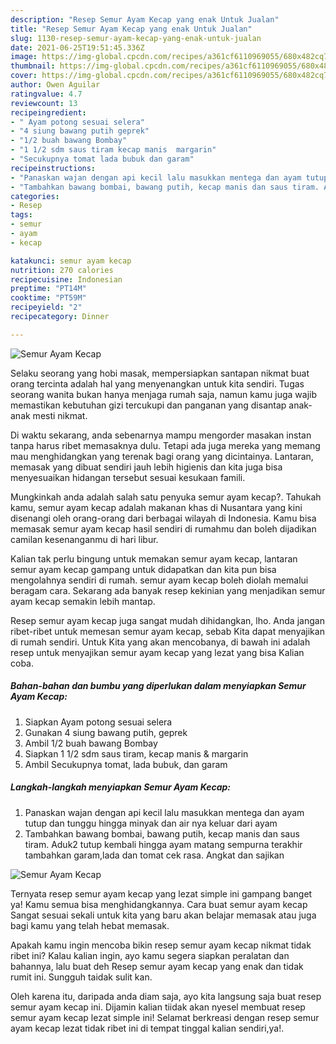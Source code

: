 ```yaml
---
description: "Resep Semur Ayam Kecap yang enak Untuk Jualan"
title: "Resep Semur Ayam Kecap yang enak Untuk Jualan"
slug: 1130-resep-semur-ayam-kecap-yang-enak-untuk-jualan
date: 2021-06-25T19:51:45.336Z
image: https://img-global.cpcdn.com/recipes/a361cf6110969055/680x482cq70/semur-ayam-kecap-foto-resep-utama.jpg
thumbnail: https://img-global.cpcdn.com/recipes/a361cf6110969055/680x482cq70/semur-ayam-kecap-foto-resep-utama.jpg
cover: https://img-global.cpcdn.com/recipes/a361cf6110969055/680x482cq70/semur-ayam-kecap-foto-resep-utama.jpg
author: Owen Aguilar
ratingvalue: 4.7
reviewcount: 13
recipeingredient:
- " Ayam potong sesuai selera"
- "4 siung bawang putih geprek"
- "1/2 buah bawang Bombay"
- "1 1/2 sdm saus tiram kecap manis  margarin"
- "Secukupnya tomat lada bubuk dan garam"
recipeinstructions:
- "Panaskan wajan dengan api kecil lalu masukkan mentega dan ayam tutup dan tunggu hingga minyak dan air nya keluar dari ayam"
- "Tambahkan bawang bombai, bawang putih, kecap manis dan saus tiram. Aduk2 tutup kembali hingga ayam matang sempurna terakhir tambahkan garam,lada dan tomat cek rasa. Angkat dan sajikan"
categories:
- Resep
tags:
- semur
- ayam
- kecap

katakunci: semur ayam kecap 
nutrition: 270 calories
recipecuisine: Indonesian
preptime: "PT14M"
cooktime: "PT59M"
recipeyield: "2"
recipecategory: Dinner

---
```



![Semur Ayam Kecap](https://img-global.cpcdn.com/recipes/a361cf6110969055/680x482cq70/semur-ayam-kecap-foto-resep-utama.jpg)

Selaku seorang yang hobi masak, mempersiapkan santapan nikmat buat orang tercinta adalah hal yang menyenangkan untuk kita sendiri. Tugas seorang  wanita bukan hanya menjaga rumah saja, namun kamu juga wajib memastikan kebutuhan gizi tercukupi dan panganan yang disantap anak-anak mesti nikmat.

Di waktu  sekarang, anda sebenarnya mampu mengorder masakan instan tanpa harus ribet memasaknya dulu. Tetapi ada juga mereka yang memang mau menghidangkan yang terenak bagi orang yang dicintainya. Lantaran, memasak yang dibuat sendiri jauh lebih higienis dan kita juga bisa menyesuaikan hidangan tersebut sesuai kesukaan famili. 



Mungkinkah anda adalah salah satu penyuka semur ayam kecap?. Tahukah kamu, semur ayam kecap adalah makanan khas di Nusantara yang kini disenangi oleh orang-orang dari berbagai wilayah di Indonesia. Kamu bisa memasak semur ayam kecap hasil sendiri di rumahmu dan boleh dijadikan camilan kesenanganmu di hari libur.

Kalian tak perlu bingung untuk memakan semur ayam kecap, lantaran semur ayam kecap gampang untuk didapatkan dan kita pun bisa mengolahnya sendiri di rumah. semur ayam kecap boleh diolah memalui beragam cara. Sekarang ada banyak resep kekinian yang menjadikan semur ayam kecap semakin lebih mantap.

Resep semur ayam kecap juga sangat mudah dihidangkan, lho. Anda jangan ribet-ribet untuk memesan semur ayam kecap, sebab Kita dapat menyajikan di rumah sendiri. Untuk Kita yang akan mencobanya, di bawah ini adalah resep untuk menyajikan semur ayam kecap yang lezat yang bisa Kalian coba.

<!--inarticleads1-->

##### Bahan-bahan dan bumbu yang diperlukan dalam menyiapkan Semur Ayam Kecap:

1. Siapkan  Ayam potong sesuai selera
1. Gunakan 4 siung bawang putih, geprek
1. Ambil 1/2 buah bawang Bombay
1. Siapkan 1 1/2 sdm saus tiram, kecap manis &amp; margarin
1. Ambil Secukupnya tomat, lada bubuk, dan garam




<!--inarticleads2-->

##### Langkah-langkah menyiapkan Semur Ayam Kecap:

1. Panaskan wajan dengan api kecil lalu masukkan mentega dan ayam tutup dan tunggu hingga minyak dan air nya keluar dari ayam
1. Tambahkan bawang bombai, bawang putih, kecap manis dan saus tiram. Aduk2 tutup kembali hingga ayam matang sempurna terakhir tambahkan garam,lada dan tomat cek rasa. Angkat dan sajikan
<img src="https://img-global.cpcdn.com/steps/88f07eb09cbd3f3b/160x128cq70/semur-ayam-kecap-langkah-memasak-2-foto.jpg" alt="Semur Ayam Kecap">



Ternyata resep semur ayam kecap yang lezat simple ini gampang banget ya! Kamu semua bisa menghidangkannya. Cara buat semur ayam kecap Sangat sesuai sekali untuk kita yang baru akan belajar memasak atau juga bagi kamu yang telah hebat memasak.

Apakah kamu ingin mencoba bikin resep semur ayam kecap nikmat tidak ribet ini? Kalau kalian ingin, ayo kamu segera siapkan peralatan dan bahannya, lalu buat deh Resep semur ayam kecap yang enak dan tidak rumit ini. Sungguh taidak sulit kan. 

Oleh karena itu, daripada anda diam saja, ayo kita langsung saja buat resep semur ayam kecap ini. Dijamin kalian tiidak akan nyesel membuat resep semur ayam kecap lezat simple ini! Selamat berkreasi dengan resep semur ayam kecap lezat tidak ribet ini di tempat tinggal kalian sendiri,ya!.

